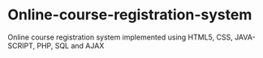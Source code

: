 # Online-course-registration-system
Online course registration system implemented using HTML5, CSS, JAVA-SCRIPT, PHP, SQL and AJAX
